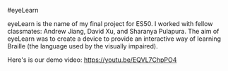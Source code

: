 #eyeLearn

eyeLearn is the name of my final project for ES50. I worked with fellow classmates: Andrew Jiang, David Xu, and Sharanya Pulapura. The aim of eyeLearn was to create a device to provide an interactive way of learning Braille (the language used by the visually impaired).

Here's is our demo video: https://youtu.be/EQVL7ChpPO4
